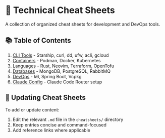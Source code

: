 
# 🧠 Technical Cheat Sheets

A collection of organized cheat sheets for development and DevOps tools.

## 📚 Table of Contents

1. [CLI Tools](./cheatsheets/cli-tools.md) - Starship, curl, dd, ufw, acli, gcloud
2. [Containers](./cheatsheets/containers.md) - Podman, Docker, Kubernetes
3. [Languages](./cheatsheets/languages.md) - Rust, Neovim, Terraform, OpenTofu
4. [Databases](./cheatsheets/databases.md) - MongoDB, PostgreSQL, RabbitMQ
5. [DevOps](./cheatsheets/devops.md) - k6, Spring Boot, Vcpkg
6. [Claude Config](./cheatsheets/claude-config.md) - Claude Code Router setup

## 🔄 Updating Cheat Sheets

To add or update content:
1. Edit the relevant `.md` file in the `cheatsheets/` directory
2. Keep entries concise and command-focused
3. Add reference links where applicable